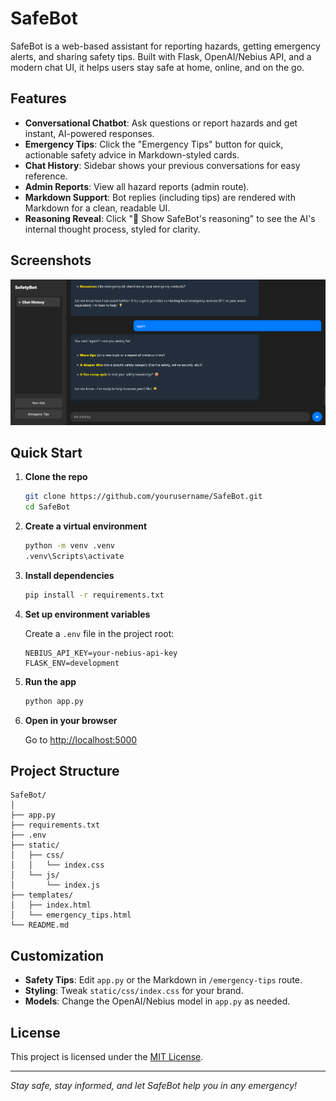 # SafeBot

SafeBot is a web-based assistant for reporting hazards, getting emergency alerts, and sharing safety tips. Built with Flask, OpenAI/Nebius API, and a modern chat UI, it helps users stay safe at home, online, and on the go.

## Features

- **Conversational Chatbot**: Ask questions or report hazards and get instant, AI-powered responses.
- **Emergency Tips**: Click the "Emergency Tips" button for quick, actionable safety advice in Markdown-styled cards.
- **Chat History**: Sidebar shows your previous conversations for easy reference.
- **Admin Reports**: View all hazard reports (admin route).
- **Markdown Support**: Bot replies (including tips) are rendered with Markdown for a clean, readable UI.
- **Reasoning Reveal**: Click "🤔 Show SafeBot's reasoning" to see the AI's internal thought process, styled for clarity.

## Screenshots

![SafeBot Chat UI](static/image.png)

## Quick Start

1. **Clone the repo**

   ```sh
   git clone https://github.com/yourusername/SafeBot.git
   cd SafeBot
   ```

2. **Create a virtual environment**

   ```sh
   python -m venv .venv
   .venv\Scripts\activate
   ```

3. **Install dependencies**

   ```sh
   pip install -r requirements.txt
   ```

4. **Set up environment variables**

   Create a `.env` file in the project root:

   ```
   NEBIUS_API_KEY=your-nebius-api-key
   FLASK_ENV=development
   ```

5. **Run the app**

   ```sh
   python app.py
   ```

6. **Open in your browser**

   Go to [http://localhost:5000](http://localhost:5000)

## Project Structure

```
SafeBot/
│
├── app.py
├── requirements.txt
├── .env
├── static/
│   ├── css/
│   │   └── index.css
│   └── js/
│       └── index.js
├── templates/
│   ├── index.html
│   └── emergency_tips.html
└── README.md
```

## Customization

- **Safety Tips**: Edit `app.py` or the Markdown in `/emergency-tips` route.
- **Styling**: Tweak `static/css/index.css` for your brand.
- **Models**: Change the OpenAI/Nebius model in `app.py` as needed.

## License

This project is licensed under the [MIT License](LICENSE).

---

_Stay safe, stay informed, and let SafeBot help you in any emergency!_
